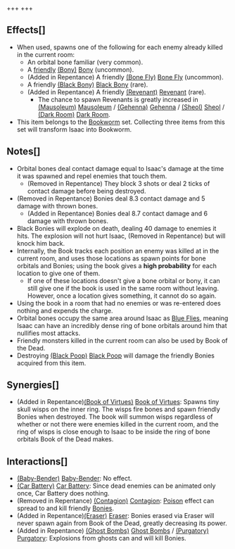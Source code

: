 +++
+++

Effects[]
---------


* When used, spawns one of the following for each enemy already killed in the current room:
	+ An orbital bone familiar (very common).
	+ A [friendly](/wiki/Friendly "Friendly") [(Bony)](/wiki/Bony "Bony") [Bony](/wiki/Bony "Bony") (uncommon).
	+ (Added in Repentance) A friendly [(Bone Fly)](/wiki/Boom_Fly#Bone_Fly "Bone Fly") [Bone Fly](/wiki/Boom_Fly#Bone_Fly "Boom Fly") (uncommon).
	+ A friendly [(Black Bony)](/wiki/Bony#Black_Bony "Black Bony") [Black Bony](/wiki/Bony#Black_Bony "Bony") (rare).
	+ (Added in Repentance) A friendly [(Revenant)](/wiki/Bony#Revenant "Revenant") [Revenant](/wiki/Bony#Revenant "Bony") (rare).
		- The chance to spawn Revenants is greatly increased in [(Mausoleum)](/wiki/Mausoleum "Mausoleum") [Mausoleum](/wiki/Mausoleum "Mausoleum") / [(Gehenna)](/wiki/Gehenna "Gehenna") [Gehenna](/wiki/Gehenna "Gehenna") / [(Sheol)](/wiki/Sheol "Sheol") [Sheol](/wiki/Sheol "Sheol") / [(Dark Room)](/wiki/Dark_Room "Dark Room") [Dark Room](/wiki/Dark_Room "Dark Room").
* This item belongs to the [Bookworm](/wiki/Bookworm "Bookworm") set. Collecting three items from this set will transform Isaac into Bookworm.


Notes[]
-------


* Orbital bones deal contact damage equal to Isaac's damage at the time it was spawned and repel enemies that touch them.
	+ (Removed in Repentance) They block 3 shots or deal 2 ticks of contact damage before being destroyed.
* (Removed in Repentance) Bonies deal 8.3 contact damage and 5 damage with thrown bones.
	+ (Added in Repentance) Bonies deal 8.7 contact damage and 6 damage with thrown bones.
* Black Bonies will explode on death, dealing 40 damage to enemies it hits. The explosion will not hurt Isaac, (Removed in Repentance) but will knock him back.
* Internally, the Book tracks each position an enemy was killed at in the current room, and uses those locations as spawn points for bone orbitals and Bonies; using the book gives a **high probability** for each location to give one of them.
	+ If one of these locations doesn't give a bone orbital or bony, it can still give one if the book is used in the same room without leaving. However, once a location gives something, it cannot do so again.
* Using the book in a room that had no enemies or was re-entered does nothing and expends the charge.
* Orbital bones occupy the same area around Isaac as [Blue Flies](/wiki/Blue_Fly "Blue Fly"), meaning Isaac can have an incredibly dense ring of bone orbitals around him that nullifies most attacks.
* Friendly monsters killed in the current room can also be used by Book of the Dead.
* Destroying [(Black Poop)](/wiki/Black_Poop "Black Poop") [Black Poop](/wiki/Black_Poop "Black Poop") will damage the friendly Bonies acquired from this item.


Synergies[]
-----------


* (Added in Repentance)[(Book of Virtues)](/wiki/Book_of_Virtues "Book of Virtues") [Book of Virtues](/wiki/Book_of_Virtues "Book of Virtues"): Spawns tiny skull wisps on the inner ring. The wisps fire bones and spawn friendly Bonies when destroyed. The book will summon wisps regardless of whether or not there were enemies killed in the current room, and the ring of wisps is close enough to Isaac to be inside the ring of bone orbitals Book of the Dead makes.


Interactions[]
--------------


* [(Baby-Bender)](/wiki/Baby-Bender "Baby-Bender") [Baby-Bender](/wiki/Baby-Bender "Baby-Bender"): No effect.
* [(Car Battery)](/wiki/Car_Battery "Car Battery") [Car Battery](/wiki/Car_Battery "Car Battery"): Since dead enemies can be animated only once, Car Battery does nothing.
* (Removed in Repentance) [(Contagion)](/wiki/Contagion "Contagion") [Contagion](/wiki/Contagion "Contagion"): [Poison](/wiki/Poison "Poison") effect can spread to and kill friendly [Bonies](/wiki/Bony "Bony").
* (Added in Repentance)[(Eraser)](/wiki/Eraser "Eraser") [Eraser](/wiki/Eraser "Eraser"): Bonies erased via Eraser will never spawn again from Book of the Dead, greatly decreasing its power.
* (Added in Repentance) [(Ghost Bombs)](/wiki/Ghost_Bombs "Ghost Bombs") [Ghost Bombs](/wiki/Ghost_Bombs "Ghost Bombs") / [(Purgatory)](/wiki/Purgatory "Purgatory") [Purgatory](/wiki/Purgatory "Purgatory"): Explosions from ghosts can and will kill Bonies.


